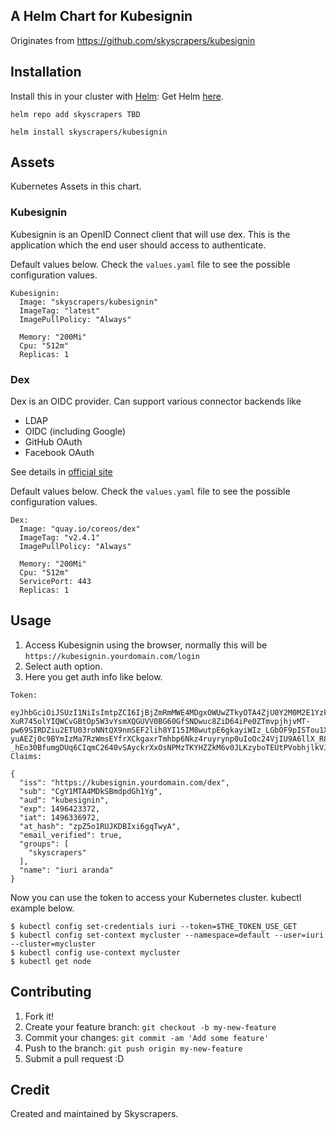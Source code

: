 ## A Helm Chart for Kubesignin

Originates from https://github.com/skyscrapers/kubesignin

## Installation

Install this in your cluster with [Helm](https://github.com/kubernetes/helm):
Get Helm [here](https://github.com/kubernetes/helm/blob/master/docs/install.md).

```
helm repo add skyscrapers TBD
```
```
helm install skyscrapers/kubesignin
```

## Assets

Kubernetes Assets in this chart.

### Kubesignin

Kubesignin is an OpenID Connect client that will use dex.
This is the application which the end user should access to authenticate.

Default values below. Check the `values.yaml` file to see the possible configuration values.

```
Kubesignin:
  Image: "skyscrapers/kubesignin"
  ImageTag: "latest"
  ImagePullPolicy: "Always"

  Memory: "200Mi"
  Cpu: "512m"
  Replicas: 1
```

### Dex

Dex is an OIDC provider.
Can support various connector backends like
  - LDAP
  - OIDC (including Google)
  - GitHub OAuth
  - Facebook OAuth

See details in [official site](https://github.com/coreos/dex)

Default values below. Check the `values.yaml` file to see the possible configuration values.

```
Dex:
  Image: "quay.io/coreos/dex"
  ImageTag: "v2.4.1"
  ImagePullPolicy: "Always"

  Memory: "200Mi"
  Cpu: "512m"
  ServicePort: 443
  Replicas: 1
```

## Usage

1. Access Kubesignin using the browser, normally this will be `https://kubesignin.yourdomain.com/login`
2. Select auth option.
3. Here you get auth info like below.

```
Token:

eyJhbGciOiJSUzI1NiIsImtpZCI6IjBjZmRmMWE4MDgxOWUwZTkyOTA4ZjU0Y2M0M2E1Yzk2OTg0YWU1YzgifQ.eyJpc3MiOiJodHRwczovL2t1YmVzaWduaW4udGVzdC5za3lzY3JhcGUucnMvZGV4Iiwic3ViIjoiQ2dZMU1UQTRNRGtTQm1kcGRHaDFZZyIsImF1ZCI6Imt1YmVzaWduaW4iLCJleHAiOjE0OTY0MjMzNzIsImlhdCI6MTQ5NjMzNjk3MiwiYXRfaGFzaCI6InpwWjVvMVJVSktEQkl4aTZncVR3eUEiLCJlbWFpbF92ZXJpZmllZCI6dHJ1ZSwiZ3JvdXBzIjpbInNreXNjcmFwZXJzIiwidGVhbWxlYWRlci1ib3RzIl0sIm5hbWUiOiJpdXJpIGFyYW5kYSJ9.yTLYCC1KG_-XuR745olYIQWCvGBtOp5W3vYsmXQGUVV0BG60GfSNDwuc8ZiD64iPe0ZTmvpjhjvMT-pw69SIRDZiu2ETU03roNNtQX9nmSEF2lih8YI15IM8wutpE6gkayiWIz_LGbOF9pISTou1XZ-yuAEZj0c9BYmIzMa7RzWmsEYfrXCkgaxrTmhbp6Nkz4ruyrynp0uIoOc24VjIU9A6llX_R8Y75oup6-_hEo30BfumgDUq6CIqmC2640vSAyckrXxOsNPMzTKYHZZkM6v0JLKzyboTEUtPVobhjlkVJb_rsKpLfeDW_UUvWc3BwUdBGuVIzExPx_I1_PnTXQ
Claims:

{
  "iss": "https://kubesignin.yourdomain.com/dex",
  "sub": "CgY1MTA4MDkSBmdpdGh1Yg",
  "aud": "kubesignin",
  "exp": 1496423372,
  "iat": 1496336972,
  "at_hash": "zpZ5o1RUJKDBIxi6gqTwyA",
  "email_verified": true,
  "groups": [
    "skyscrapers"
  ],
  "name": "iuri aranda"
}
```

Now you can use the token to access your Kubernetes cluster. kubectl example below.
```
$ kubectl config set-credentials iuri --token=$THE_TOKEN_USE_GET
$ kubectl config set-context mycluster --namespace=default --user=iuri --cluster=mycluster
$ kubectl config use-context mycluster
$ kubectl get node
```

## Contributing

1. Fork it!
2. Create your feature branch: `git checkout -b my-new-feature`
3. Commit your changes: `git commit -am 'Add some feature'`
4. Push to the branch: `git push origin my-new-feature`
5. Submit a pull request :D

## Credit

Created and maintained by Skyscrapers.
